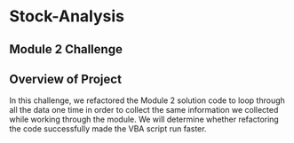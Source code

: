 # **Stock-Analysis**

## **Module 2 Challenge** 

## Overview of Project

In this challenge, we refactored the Module 2 solution code to loop through all the data one time in order to collect the same information we collected while working through the module. We will determine whether refactoring the code successfully made the VBA script run faster. 


